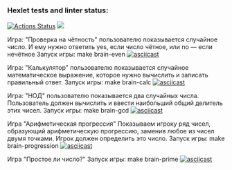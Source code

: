 ### Hexlet tests and linter status:
[![Actions Status](https://github.com/a-silanov/frontend-project-lvl1/workflows/hexlet-check/badge.svg)](https://github.com/a-silanov/frontend-project-lvl1/actions)
<a href="https://codeclimate.com/github/a-silanov/frontend-project-lvl1/maintainability"><img src="https://api.codeclimate.com/v1/badges/12f258d7446951ae8e0f/maintainability" /></a>

Игра: "Проверка на чётность"
пользователю показывается случайное число. И ему нужно ответить yes, если число чётное, или no — если нечётное
Запуск игры: make brain-even
[![asciicast](https://asciinema.org/a/w2rtzc74DWufs15kLoRS8OErl.png)](https://asciinema.org/a/w2rtzc74DWufs15kLoRS8OErl)

Игра: "Калькулятор"
пользователю показывается случайное математическое выражение, которое нужно вычислить и записать правильный ответ.
Запуск игры: make brain-calc
[![asciicast](https://asciinema.org/a/wKGe11SYvIIIvlZUJprXUE2xd.png)](https://asciinema.org/a/wKGe11SYvIIIvlZUJprXUE2xd)

Игра: "НОД"
пользователю показывается два случайных числа. Пользователь должен вычислить и ввести наибольший общий делитель этих чисел.
Запуск игры: make brain-gcd
[![asciicast](https://asciinema.org/a/enLTUHX0fFb82N6SnlxTvea7e.png)](https://asciinema.org/a/enLTUHX0fFb82N6SnlxTvea7e)

Игра "Арифметическая прогрессия"
Показываем игроку ряд чисел, образующий арифметическую прогрессию, заменив любое из чисел двумя точками. Игрок должен определить это число.
Запуск игры: make brain-progression
[![asciicast](https://asciinema.org/a/TAUkFU6dtMzHWIpSfKkViRhDp.png)](https://asciinema.org/a/TAUkFU6dtMzHWIpSfKkViRhDp)

Игра "Простое ли число?"
Запуск игры: make brain-prime
[![asciicast](https://asciinema.org/a/3RIy0NQCEu4PvXu56jSKgokRC.png)](https://asciinema.org/a/3RIy0NQCEu4PvXu56jSKgokRC)